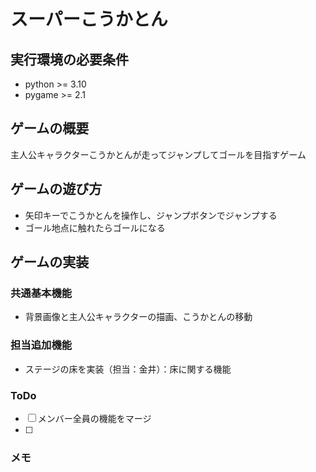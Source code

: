 # スーパーこうかとん

## 実行環境の必要条件
* python >= 3.10
* pygame >= 2.1

## ゲームの概要
主人公キャラクターこうかとんが走ってジャンプしてゴールを目指すゲーム

## ゲームの遊び方
* 矢印キーでこうかとんを操作し、ジャンプボタンでジャンプする
* ゴール地点に触れたらゴールになる

## ゲームの実装
### 共通基本機能
* 背景画像と主人公キャラクターの描画、こうかとんの移動

### 担当追加機能
* ステージの床を実装（担当：金井）：床に関する機能

### ToDo
- [ ] メンバー全員の機能をマージ
- [ ] 

### メモ
